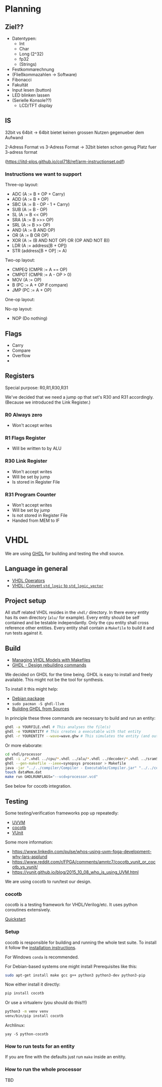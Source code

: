 # Planning

## Ziel??
 * Datentypen:
   * Int
   * Char
   * Long (2^32)
   * fp32
   * (Strings)
 * Festkommarechnung
 * (Fließkommazahlen -> Software)
 * Fibonacci
 * Fakultät
 * Input lesen (button)
 * LED blinken lassen
 * (Serielle Konsole??)
   * LCD/TFT display

## IS

32bit vs 64bit
  -> 64bit bietet keinen grossen Nutzen gegenueber dem Aufwand

2-Adress Format vs 3-Adress Format
  -> 32bit bieten schon genug Platz fuer 3-adress format

(https://iitd-plos.github.io/col718/ref/arm-instructionset.pdf)

### Instructions we want to support

Three-op layout:
 * ADC (A := B + OP + Carry)
 * ADD (A := B + OP)
 * SBC (A := B - OP - 1 + Carry)
 * SUB (A := B - OP)
 * SL  (A := B << OP)
 * SRA (A := B >>> OP)
 * SRL (A := B >> OP)
 * AND (A := B AND OP)
 * OR  (A := B OR OP)
 * XOR (A := (B AND NOT OP) OR (OP AND NOT B))
 * LDR (A := address[B + OP])
 * STR (address[B + OP] := A)

Two-op layout:
 * CMPEQ (CMPR := A == OP)
 * CMPGT (CMPR := A - OP > 0)
 * MOV   (A := OP)
 * B     (PC := A + OP if compare)
 * JMP   (PC := A + OP)

One-op layout:

No-op layout:
 * NOP (Do nothing)

## Flags
 * Carry
 * Compare
 * Overflow
 *

## Registers

Special purpose: R0,R1,R30,R31

We've decided that we need a jump op that set's R30 and R31 accordingly. (Because we introduced the Link Register.)

### R0 Always zero
 * Won't accept writes

### R1 Flags Register
 * Will be written to by ALU

### R30 Link Register
 * Won't accept writes
 * Will be set by jump
 * Is stored in Register File

### R31 Program Counter
 * Won't accept writes
 * Will be set by jump
 * Is not stored in Register File
 * Handed from MEM to IF

# VHDL

We are using [GHDL](https://github.com/ghdl/ghdl) for building and testing the vhdl source.

## Language in general
 * [VHDL Operators](https://technobyte.org/operators-vhdl/)
 * [VHDL: Convert `std_logic` to `std_logic_vector`](https://electronics.stackexchange.com/questions/463586/vhdl-convert-std-logic-to-std-logic-vector)

## Project setup

All stuff related VHDL resides in the `vhdl/` directory. In there every entity has its own directory (`alu/` for example). Every entity should be self contained and be testable independantly. Only the cpu entity shall cross reference other entities. Every entity shall contain a `Makefile` to build it and run tests against it.

## Build
 * [Managing VHDL Models with Makefiles](www.pldworld.com/_hdl/1/resources/QUALIS/library/mb004.pdf)
 * [GHDL - Design rebuilding commands](https://ghdl.readthedocs.io/en/latest/using/InvokingGHDL.html#design-rebuilding-commands)

We decided on GHDL for the time being. GHDL is easy to install and freely available. This might not be the tool for synthesis.

To install it this might help:

 * [Debian package](https://packages.debian.org/stable/electronics/ghdl-llvm)
 * `sudo pacman -S ghdl-llvm`
 * [Building GHDL from Sources](https://ghdl.readthedocs.io/en/latest/getting/index.html)

In principle these three commands are necessary to build and run an entity:
```bash
ghdl -a YOURFILE.vhdl # This analyses the file(s)
ghdl -e YOURENTITY # This creates a executable with that entity
ghdl -r YOURENTITY --wave=wave.ghw # This simulates the entity (and outputs a wave.ghw file)
```

Or more elaborate:
```bash
cd vhdl/processor
ghdl -i ./*.vhdl ../cpu/*.vhdl ../alu/*.vhdl ../decoder/*.vhdl ../sramSim/sram2.vhd
ghdl --gen-makefile --ieee=synopsys processor > Makefile
java -jar "../../compiler/Compiler - Executable/Compiler.jar" "../../compiler/Programs/fib.txt" "./instMem.dat"
touch dataMem.dat
make run GHDLRUNFLAGS="--vcd=processor.vcd"
```

See below for cocotb integration.

## Testing
Some testing/verification frameworks pop up repeatedly:

 * [UVVM](https://bitvis.no/dev-tools/uvvm/)
 * [cocotb](https://docs.cocotb.org/en/stable/)
 * [VUnit](http://vunit.github.io/)

Some more information:

 * https://www.linkedin.com/pulse/whos-using-uvm-fpga-development-why-lars-asplund
 * https://www.reddit.com/r/FPGA/comments/amntc7/cocotb_vunit_or_cocotb_vs_vunit/
 * https://vunit.github.io/blog/2015_10_08_who_is_using_UVM.html

We are using cocotb to run/test our design.

### cocotb

cocotb is a testing framework for VHDL/Verilog/etc. It uses python coroutines extensively.

[Quickstart](https://docs.cocotb.org/en/stable/quickstart.html)

### Setup

cocotb is responsible for building and running the whole test suite. To install it follow the [installation instructions](https://docs.cocotb.org/en/stable/install.html).

For Windows `conda` is recommended.

For Debian-based systems one might install Prerequisites like this:
```bash
sudo apt-get install make gcc g++ python3 python3-dev python3-pip
```

Now either install it directly:
```bash
pip install cocotb
```

Or use a virtualenv (you should do this!!!)
```bash
python3 -m venv venv
venv/bin/pip install cocotb
```

Archlinux:
```
yay -S python-cocotb
```

### How to run tests for an entity

If you are fine with the defaults just run `make` inside an enitity.

### How to run the whole processor

TBD

